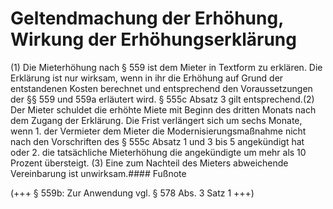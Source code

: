 # Geltendmachung der Erhöhung, Wirkung der Erhöhungserklärung

(1) Die Mieterhöhung nach § 559 ist dem Mieter in Textform zu erklären. Die Erklärung ist nur wirksam, wenn in ihr die Erhöhung auf Grund der entstandenen Kosten berechnet und entsprechend den Voraussetzungen der §§ 559 und 559a erläutert wird. § 555c Absatz 3 gilt entsprechend.(2) Der Mieter schuldet die erhöhte Miete mit Beginn des dritten Monats nach dem Zugang der Erklärung. Die Frist verlängert sich um sechs Monate, wenn  1.
 der Vermieter dem Mieter die Modernisierungsmaßnahme nicht nach den Vorschriften des § 555c Absatz 1 und 3 bis 5 angekündigt hat oder
 2.
 die tatsächliche Mieterhöhung die angekündigte um mehr als 10 Prozent übersteigt.
(3) Eine zum Nachteil des Mieters abweichende Vereinbarung ist unwirksam.#### Fußnote

(+++ § 559b: Zur Anwendung vgl. § 578 Abs. 3 Satz 1 +++) 

